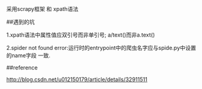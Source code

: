 采用scrapy框架 和 xpath语法

##遇到的坑

1.xpath语法中属性值应双引号而非单引号; a/text()而非a.text()

2.spider not found error:运行时的entrypoint中的爬虫名字应与spide.py中设置的name字段
一致.

##reference

http://blog.csdn.net/u012150179/article/details/32911511
